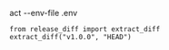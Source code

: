 

act --env-file .env


```
from release_diff import extract_diff
extract_diff("v1.0.0", "HEAD")
```